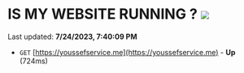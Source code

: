 # IS MY WEBSITE RUNNING ? [![](https://img.shields.io/static/v1?label=Sponsor&message=%E2%9D%A4&logo=GitHub&color=%23fe8e86)](https://github.com/sponsors/<username>)

Last updated: **7/24/2023, 7:40:09 PM**

- `GET` [https://youssefservice.me](https://youssefservice.me) - **Up** (724ms)
